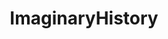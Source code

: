 ---
title: ImaginaryHistory
crosslinks:
- ImaginaryLandscapes
- ImaginaryArtists
- ImaginaryMythology
- ImaginaryHumans
---